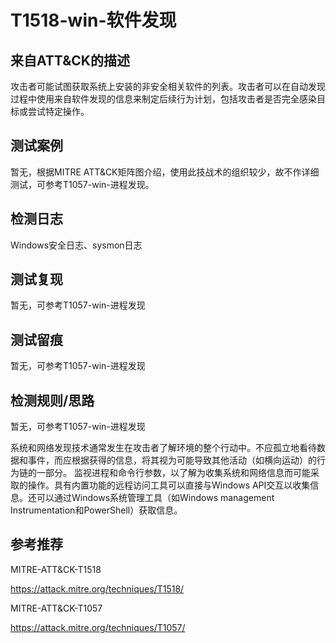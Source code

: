 # T1518-win-软件发现

## 来自ATT&CK的描述

攻击者可能试图获取系统上安装的非安全相关软件的列表。攻击者可以在自动发现过程中使用来自软件发现的信息来制定后续行为计划，包括攻击者是否完全感染目标或尝试特定操作。

## 测试案例

暂无，根据MITRE ATT&CK矩阵图介绍，使用此技战术的组织较少，故不作详细测试，可参考T1057-win-进程发现。

## 检测日志

Windows安全日志、sysmon日志

## 测试复现

暂无，可参考T1057-win-进程发现

## 测试留痕

暂无，可参考T1057-win-进程发现

## 检测规则/思路

暂无，可参考T1057-win-进程发现

系统和网络发现技术通常发生在攻击者了解环境的整个行动中。不应孤立地看待数据和事件，而应根据获得的信息，将其视为可能导致其他活动（如横向运动）的行为链的一部分。
监视进程和命令行参数，以了解为收集系统和网络信息而可能采取的操作。具有内置功能的远程访问工具可以直接与Windows API交互以收集信息。还可以通过Windows系统管理工具（如Windows management Instrumentation和PowerShell）获取信息。

## 参考推荐

MITRE-ATT&CK-T1518

<https://attack.mitre.org/techniques/T1518/>

MITRE-ATT&CK-T1057

<https://attack.mitre.org/techniques/T1057/>
